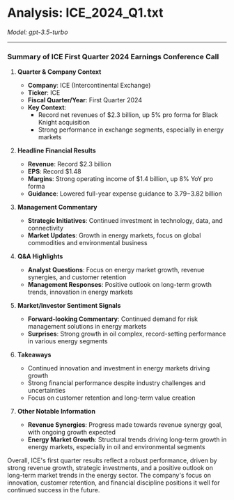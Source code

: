 # Analysis: ICE_2024_Q1.txt

*Model: gpt-3.5-turbo*

---

### Summary of ICE First Quarter 2024 Earnings Conference Call

1. **Quarter & Company Context**
   - **Company**: ICE (Intercontinental Exchange)
   - **Ticker**: ICE
   - **Fiscal Quarter/Year**: First Quarter 2024
   - **Key Context**: 
     - Record net revenues of $2.3 billion, up 5% pro forma for Black Knight acquisition
     - Strong performance in exchange segments, especially in energy markets

2. **Headline Financial Results**
   - **Revenue**: Record $2.3 billion
   - **EPS**: Record $1.48
   - **Margins**: Strong operating income of $1.4 billion, up 8% YoY pro forma
   - **Guidance**: Lowered full-year expense guidance to $3.79-$3.82 billion

3. **Management Commentary**
   - **Strategic Initiatives**: Continued investment in technology, data, and connectivity
   - **Market Updates**: Growth in energy markets, focus on global commodities and environmental business

4. **Q&A Highlights**
   - **Analyst Questions**: Focus on energy market growth, revenue synergies, and customer retention
   - **Management Responses**: Positive outlook on long-term growth trends, innovation in energy markets

5. **Market/Investor Sentiment Signals**
   - **Forward-looking Commentary**: Continued demand for risk management solutions in energy markets
   - **Surprises**: Strong growth in oil complex, record-setting performance in various energy segments

6. **Takeaways**
   - Continued innovation and investment in energy markets driving growth
   - Strong financial performance despite industry challenges and uncertainties
   - Focus on customer retention and long-term value creation

7. **Other Notable Information**
   - **Revenue Synergies**: Progress made towards revenue synergy goal, with ongoing growth expected
   - **Energy Market Growth**: Structural trends driving long-term growth in energy markets, especially in oil and environmental segments

Overall, ICE's first quarter results reflect a robust performance, driven by strong revenue growth, strategic investments, and a positive outlook on long-term market trends in the energy sector. The company's focus on innovation, customer retention, and financial discipline positions it well for continued success in the future.